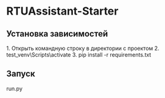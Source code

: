 <h1>RTUAssistant-Starter</h1>
<h2>Установка зависимостей</h2>
1. Открыть командную строку в директории с проектом
2. test_venv\Scripts\activate
3. pip install -r requirements.txt
<h2>Запуск</h2>
run.py